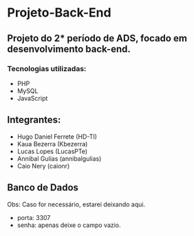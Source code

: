 # Projeto-Back-End
## Projeto do 2* período de ADS, focado em desenvolvimento back-end.

### Tecnologias utilizadas: 

- PHP
- MySQL
- JavaScript

## Integrantes:

- Hugo Daniel Ferrete (HD-TI)
- Kaua Bezerra (Kbezerra)
- Lucas Lopes (LucasPTe)
- Annibal Gulias (annibalgulias)
- Caio Nery (caionr)

## Banco de Dados

Obs: Caso for necessário, estarei deixando aqui.
- porta: 3307
- senha: apenas deixe o campo vazio.
